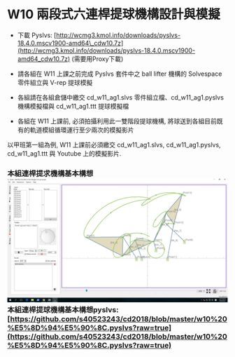 # W10 兩段式六連桿提球機構設計與模擬

* 下載 Pyslvs:
  [http://wcmg3.kmol.info/downloads/pyslvs-18.4.0.mscv1900-amd64\_cdw10.7z](http://wcmg3.kmol.info/downloads/pyslvs-18.4.0.mscv1900-amd64_cdw10.7z) \(需要用Proxy下載\)

* 請各組在 W11 上課之前完成 Pyslvs 套件中之 ball lifter 機構的 Solvespace 零件組立與 V-rep 提球模擬
* 各組請在各組倉儲中繳交 cd\_w11\_ag1.slvs 零件組立檔、cd\_w11\_ag1.pyslvs 機構模擬檔與 cd\_w11\_ag1.ttt 提球模擬檔
* 各組在 W11 上課前, 必須拍攝利用此一雙階段提球機構, 將球送到各組目前既有的軌道模組循環運行至少兩次的模擬影片

以甲班第一組為例, W11 上課前必須繳交 cd\_w11\_ag1.slvs, cd\_w11\_ag1.pyslvs, cd\_w11\_ag1.ttt 與 Youtube 上的模擬影片.



### **本組連桿提求機構基本構想**![](/assets/W10.jpg)本組連桿提球機構基本構想pyslvs:[https://github.com/s40523243/cd2018/blob/master/w10%20%E5%8D%94%E5%90%8C.pyslvs?raw=true](https://github.com/s40523243/cd2018/blob/master/w10%20%E5%8D%94%E5%90%8C.pyslvs?raw=true)



